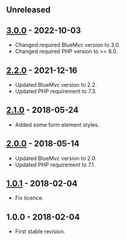 ## Unreleased

## [3.0.0] - 2022-10-03
- Changed required BlueMvc version to 3.0.
- Changed required PHP version to >= 8.0.

## [2.2.0] - 2021-12-16
- Updated BlueMvc version to 2.2.
- Updated PHP requirement to 7.3.

## [2.1.0] - 2018-05-24
- Added some form element styles.

## [2.0.0] - 2018-05-14
- Updated BlueMvc version to 2.0.
- Updated PHP requirement to 7.1.

## [1.0.1] - 2018-02-04
- Fix licence.

## 1.0.0 - 2018-02-04
- First stable revision.

[3.0.0]: https://github.com/themichaelhall/bluemvc-website/compare/v2.2.0...v3.0.0
[2.2.0]: https://github.com/themichaelhall/bluemvc-website/compare/v2.1.0...v2.2.0
[2.1.0]: https://github.com/themichaelhall/bluemvc-website/compare/v2.0.0...v2.1.0
[2.0.0]: https://github.com/themichaelhall/bluemvc-website/compare/v1.0.1...v2.0.0
[1.0.1]: https://github.com/themichaelhall/bluemvc-website/compare/v1.0.0...v1.0.1
